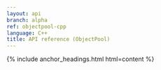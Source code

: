 ```yaml
---
layout: api
branch: alpha
ref: objectpool-cpp
language: C++
title: API reference (ObjectPool)
---
```

{% include anchor_headings.html html=content %}